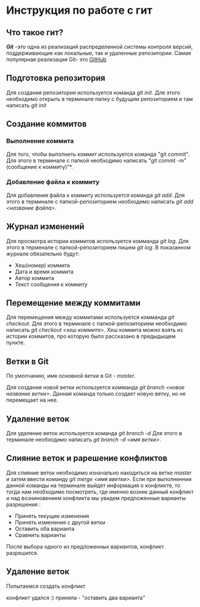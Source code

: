 # Инструкция по работе с гит

## Что такое гит?

***Git*** -это одна из реализаций распределенной системы контроля версий, поддерживающие как локальные, так и удаленные репозитории.
Самая популярная реализация Git- это [GitHub](htttps://github.com)

## Подготовка репозитория
Для создания репозитория используется команда *git init*. Для этого необходимо открыть в терминале папку с будущим репозиторием и там написать *git init*
 

## Создание коммитов

### Выполнение коммита
Для того, чтобы выполнить коммит используется  команда "git commit". Для этого в терминале с папкой необходимо написать "git commt -m"(сообщение к коммиту)"*. 

### Добавление файла к коммиту
Для добавления файла к коммиту используется команда *git add*. Для этого в терминале с папкой-репозиторием необходимо написать *git add <название файла>*.

## Журнал изменений
Для просмотра истории коммитов используется комманда *git log*. Для этого в терменале с папкой-репозиторием пишем  *git log*. В показанном журнале обязательно будут:
* Хеш(номер) коммита
* Дата и время коммита
* Автор коммита
* Текст сообщения к коммиту

## Перемещение между коммитами

Для перемещения между коммитами используется комманда *git checkout*. Для этого в терминале с папкой-репозиторием необходимо написать *git checkout <хеш коммита>*. Хеш коммита можно взять из истории коммитов, про которую было рассказано в предыдыщем пункте.
 

## Ветки в Git

По умолчанию, имя основной ветки в Git - *master*.

Для создания новой ветки используется комманда *git branch <новое название ветки>*. Данная команда только создает новую ветку, но не перемещает на нее.

## Удаление веток

Для удаление веток используется команда *git branch -d*
Для этого в терминале необходимо написать *git branch -d <имя ветки>*.

## Слияние веток и рарешение конфликтов

Для слияние веток необходимо изначально находиться на ветке *master* и затем ввести команду *git merge <имя вветки>*. Если при выполненнии данной команды на терминале выйдет информация о конфликте, то тогда нам необходимо посмотреть, где именно возник данный конфликт и над возниновением конфликта мы увидем предложенные варианты разрешения :

* Принять текущие изменения
* Принять изменения с другой ветки
* Оставить оба варианта
* Сравнить варианты

После выбора одного из предложенных вариантов, конфликт разрешится.

## Удаление веток
Попытаемся создать конфликт

конфликт удался :) приняла - "оставить два варианта"